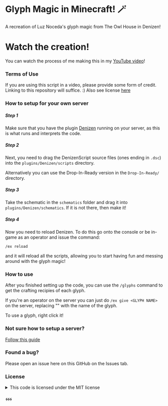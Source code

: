 # Glyph Magic in Minecraft! 🪄

A recreation of Luz Noceda's glyph magic from The Owl House in Denizen!

# Watch the creation!

You can watch the process of me making this in my [YouTube video](https://youtu.be/QIy7DovWA0g)!

### Terms of Use

If you are using this script in a video, please provide some form of credit. Linking to this repository will suffice. :) Also see license [here](https://github.com/BreadcrumbIsTaken/TOH/blob/main/README.md#license)

### How to setup for your own server

##### Step 1

Make sure that you have the plugin [Denizen](https://denizenscript.com) running on your server, as this is what runs and interprets the code.

##### Step 2

Next, you need to drag the DenizenScript source files (ones ending in `.dsc`) into the `plugins/Denizen/scripts` directory.

Alternatively you can use the Drop-In-Ready version in the `Drop-In-Ready/` directory.

##### Step 3

Take the schematic in the `schematics` folder and drag it into `plugins/Denizen/schematics`. If it is not there, then make it!

##### Step 4

Now you need to reload Denizen. To do this go onto the console or be in-game as an operator and issue the command:

```
/ex reload
```

and it will reload all the scripts, allowing you to start having fun and messing around with the glyph magic!

### How to use

After you finished setting up the code, you can use the `/glyphs` command to get the crafting recipies of each glyph.

If you're an operator on the server you can just do `/ex give <GLYPH NAME>` on the server, replacing "<GLYPH NAME>" with the name of the glyph.

To use a glyph, right click it!

### Not sure how to setup a server?

[Follow this guide](https://guide.denizenscript.com/guides/first-steps/local-test-server.html#how-do-i-set-up-a-local-server)

### Found a bug?
  
Please open an issue here on this GitHub on the Issues tab.

### License
    
<details>
<summary>This code is licensed under the MIT license</summary>
    
```
MIT License

Copyright (c) 2022 Breadcrumb (https://breadcrumb.fun)

Permission is hereby granted, free of charge, to any person obtaining a copy
of this software and associated documentation files (the “Software”), to deal
in the Software without restriction, including without limitation the rights
to use, copy, modify, merge, publish, distribute, sublicense, and/or sell
copies of the Software, and to permit persons to whom the Software is
furnished to do so, subject to the following conditions:

The above copyright notice and this permission notice shall be included in all
copies or substantial portions of the Software.

THE SOFTWARE IS PROVIDED “AS IS”, WITHOUT WARRANTY OF ANY KIND, EXPRESS OR
IMPLIED, INCLUDING BUT NOT LIMITED TO THE WARRANTIES OF MERCHANTABILITY,
FITNESS FOR A PARTICULAR PURPOSE AND NONINFRINGEMENT. IN NO EVENT SHALL THE
AUTHORS OR COPYRIGHT HOLDERS BE LIABLE FOR ANY CLAIM, DAMAGES OR OTHER
LIABILITY, WHETHER IN AN ACTION OF CONTRACT, TORT OR OTHERWISE, ARISING FROM,
OUT OF OR IN CONNECTION WITH THE SOFTWARE OR THE USE OR OTHER DEALINGS IN THE
SOFTWARE.
```
    
</details>

###### 🌀🌀🌀
